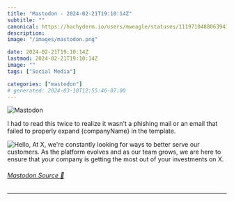 ```yaml
---
title: "Mastodon - 2024-02-21T19:10:14Z"
subtitle: ""
canonical: https://hachyderm.io/users/mweagle/statuses/111971048806394100
description:
image: "/images/mastodon.png"

date: 2024-02-21T19:10:14Z
lastmod: 2024-02-21T19:10:14Z
image: ""
tags: ["Social Media"]

categories: ["mastodon"]
# generated: 2024-03-10T12:55:46-07:00
---
```

![Mastodon](/images/mastodon.png)

<p>I had to read this twice to realize it wasn&#39;t a phishing mail or an email that failed to properly expand {companyName} in the template.</p>

![Hello,
At X, we're constantly looking for ways to better serve our customers. As the
platform evolves and as our team grows, we are here to ensure that your
company is getting the most out of your investments on X.](1155238156d0bfbb.png)

###### [Mastodon Source 🐘](https://hachyderm.io/@mweagle/111971048806394100)

___
